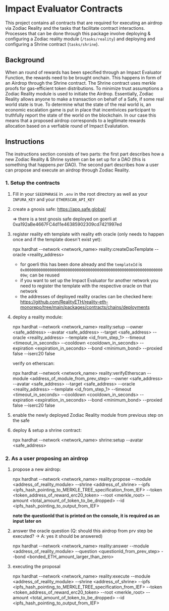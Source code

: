 # Impact Evaluator Contracts

This project contains all contracts that are required for executing an airdrop via Zodiac Reality and the tasks that facilitate contract interactions. Processes that can be done through this package involve deploying & configuring a Zodiac reality module (`/tasks/reality`) and deploying and configuring a Shrine contract (`tasks/shrine`).

## Background

When an round of rewards has been specified through an Impact Evaluator Function, the rewards need to be brought onchain. This happens in form of an Airdrop through the Shrine contract. The Shrine contract uses merkle proofs for gas-efficient token distributions. To minimize trust assumptions a Zodiac Reality module is used to initiate the Airdrop. Essentially, Zodiac Reality allows anyone to make a transaction on behalf of a Safe, if some real world state is true. To determine what the state of the real world is, an economic escalation game is put in place that incentivices participant to truthfully report the state of the world on the blockchain. In our case this means that a proposed airdrop corresponds to a legitimate rewards allocation based on a verfiable round of Impact Evalutation.

## Instructions

The instructions section consists of two parts: the first part describes how a new Zodiac Reality & Shrine system can be set up for a DAO (this is something that happens _per_ DAO). The second part describes how a user can propose and execute an airdrop through Zodiac Reality.

### 1. Setup the contracts

1. Fill in your `SEEDPHRASE` in `.env` in the root directory as well as your `INFURA_KEY` and your `ETHERSCAN_API_KEY`

2. create a gnosis safe: https://app.safe.global/

   => there is a test gnosis safe deployed on goerli at 0xa192aBe4667FC4d11e46385902309cd7421997ed

3. register reality eth template with reality eth oracle (only needs to happen once and if the template doesn't exist yet):

   npx hardhat --network <network_name> reality:createDaoTemplate --oracle <reality_address>

   - for goerli this has been done already and the `templateId` is `0x000000000000000000000000000000000000000000000000000000000000009e`; can be reused
   - if you want to set up the Impact Evaluator for another network you need to register the template with the respective oracle on that network
   - the addresses of deployed reality oracles can be checked here: https://github.com/RealityETH/reality-eth-monorepo/tree/main/packages/contracts/chains/deployments

4. deploy a reality module:

   npx hardhat --network <network_name> reality:setup --owner <safe_address> --avatar <safe_address> --target <safe_address> --oracle <reality_address> --template <id_from_step_1> --timeout <timeout_in_seconds> --cooldown <cooldown_in_seconds> --expiration <expiration_in_seconds> --bond <minimum_bond> --proxied false --iserc20 false

   verify on etherscan:

   npx hardhat --network <network_name> reality:verifyEtherscan --module <address_of_module_from_prev_step> --owner <safe_address> --avatar <safe_address> --target <safe_address> --oracle <reality_address> --template <id_from_step_1> --timeout <timeout_in_seconds> --cooldown <cooldown_in_seconds> --expiration <expiration_in_seconds> --bond <minimum_bond> --proxied false --iserc20 false

5. enable the newly deployed Zodiac Reality module from previous step on the safe

6. deploy & setup a shrine contract:

   npx hardhat --network <network_name> shrine:setup --avatar <safe_address>

### 2. As a user proposing an airdrop

1. propose a new airdrop:

   npx hardhat --network <network_name> reality:propose --module <address_of_reality_module> --shrine <address_of_shrine> --ipfs <ipfs_hash_pointing_to_MERKLE_TREE_specification_from_IEF> --token <token_address_of_reward_erc20_token> --root <merkle_root> --amount <total_amount_of_token_to_be_dropped> --id <ipfs_hash_pointing_to_output_from_IEF>

   **note the questionId that is printed on the console, it is required as an input later on**

2. answer the oracle question (Q: should this airdrop from prv step be executed? -> A: yes it should be answered)

   npx hardhat --network <network_name> reality:answer --module <address_of_reality_module> --question <questionId_from_prev_step> --bond <bonded_ETH_amount_larger_than_zero>

3. executing the proposal

   npx hardhat --network <network_name> reality:execute --module <address_of_reality_module> --shrine <address_of_shrine> --ipfs <ipfs_hash_pointing_to_MERKLE_TREE_specification_from_IEF> --token <token_address_of_reward_erc20_token> --root <merkle_root> --amount <total_amount_of_token_to_be_dropped> --id <ipfs_hash_pointing_to_output_from_IEF>
